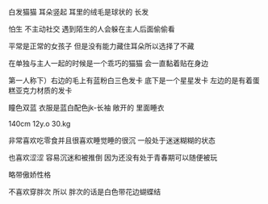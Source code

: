 白发猫猫 耳朵竖起 耳里的绒毛是球状的 长发

怕生 不主动社交 遇到陌生的人会躲在主人后面偷偷看

平常是正常的女孩子 但是没有能力藏住耳朵所以选择了不藏

在单独与主人一起的时候是一个乖巧的猫猫 会一直黏着贴在身边

第一人称下）右边的毛上有蓝粉白三色发卡 底下是一个星星发卡 左边的是有着蛋糕亚克力材质的发卡

瞳色双蓝 衣服是蓝白配色jk-长袖 敞开的  里面睡衣

140cm 12y.o 30.kg

非常喜欢吃零食并且很喜欢睡觉睡的很沉 一般处于迷迷糊糊的状态

也喜欢涩涩 容易沉迷和被推倒 因为还没有处于青春期可以随便被玩

略带傲娇性格

不喜欢穿胖次 所以 胖次的话是白色带花边蝴蝶结